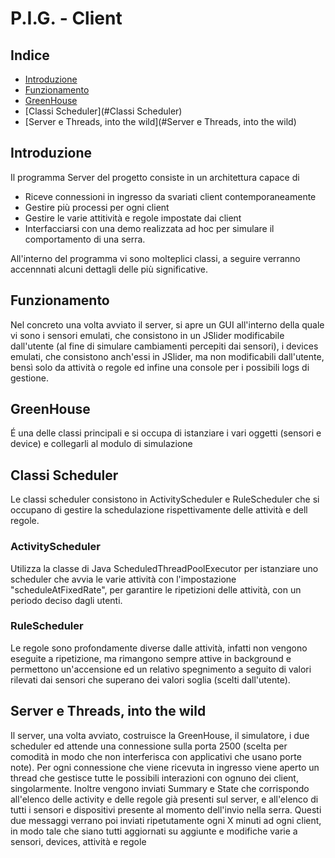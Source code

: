 # P.I.G. - Client

## Indice
*	[Introduzione](#Introduzione)
*	[Funzionamento](#Funzionamento)
*	[GreenHouse](#GreenHouse)
*	[Classi Scheduler](#Classi Scheduler)
*	[Server e Threads, into the wild](#Server e Threads, into the wild)

## Introduzione
Il programma Server del progetto consiste in un architettura capace di

*	Riceve connessioni in ingresso da svariati client contemporaneamente
*	Gestire più processi per ogni client
*	Gestire le varie attitività e regole impostate dai client
*	Interfacciarsi con una demo realizzata ad hoc per simulare il comportamento di una serra.

All'interno del programma vi sono molteplici classi, a seguire verranno accennnati alcuni dettagli delle più significative.

## Funzionamento
Nel concreto una volta avviato il server, si apre un GUI all'interno della quale vi sono i sensori emulati, che consistono in un JSlider modificabile dall'utente (al fine di simulare cambiamenti percepiti dai sensori), i devices emulati, che consistono anch'essi in JSlider, ma non modificabili dall'utente, bensì solo da attività o regole ed infine una console per i possibili logs di gestione.

## GreenHouse
É una delle classi principali e si occupa di istanziare i vari oggetti (sensori e device) e collegarli al modulo di simulazione 

## Classi Scheduler
Le classi scheduler consistono in ActivityScheduler e RuleScheduler che si occupano di gestire la schedulazione rispettivamente delle attività e dell regole.

### ActivityScheduler
Utilizza la classe di Java ScheduledThreadPoolExecutor per istanziare uno scheduler che avvia le varie attività con l'impostazione "scheduleAtFixedRate", per garantire le ripetizioni delle attività, con un periodo deciso dagli utenti.

### RuleScheduler
Le regole sono profondamente diverse dalle attività, infatti non vengono eseguite a ripetizione, ma rimangono sempre attive in background e permettono un'accensione ed un relativo spegnimento a seguito di valori rilevati dai sensori che superano dei valori soglia (scelti dall'utente).

## Server e Threads, into the wild
Il server, una volta avviato, costruisce la GreenHouse, il simulatore, i due scheduler ed attende una connessione sulla porta 2500 (scelta per comodità in modo che non interferisca con applicativi che usano porte note). Per ogni connessione che viene ricevuta in ingresso viene aperto un thread che gestisce tutte le possibili interazioni con ognuno dei client, singolarmente. Inoltre vengono inviati Summary e State che corrispondo all'elenco delle activity e delle regole già presenti sul server, e all'elenco di tutti i sensori e dispositivi presente al momento dell'invio nella serra. Questi due messaggi verrano poi inviati ripetutamente ogni X minuti ad ogni client, in modo tale che siano tutti aggiornati su aggiunte e modifiche varie a sensori, devices, attività e regole

